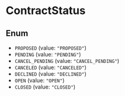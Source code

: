 # ContractStatus

## Enum

* `PROPOSED` (value: `"PROPOSED"`)
* `PENDING` (value: `"PENDING"`)
* `CANCEL_PENDING` (value: `"CANCEL_PENDING"`)
* `CANCELED` (value: `"CANCELED"`)
* `DECLINED` (value: `"DECLINED"`)
* `OPEN` (value: `"OPEN"`)
* `CLOSED` (value: `"CLOSED"`)
